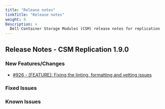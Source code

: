 ```yaml
---
title: "Release notes"
linkTitle: "Release notes"
weight: 9
Description: >
  Dell Container Storage Modules (CSM) release notes for replication
---
```


## Release Notes - CSM Replication 1.9.0











### New Features/Changes

- [#926 - [FEATURE]: Fixing the linting, formatting and vetting issues](https://github.com/dell/csm/issues/926)

### Fixed Issues


### Known Issues
